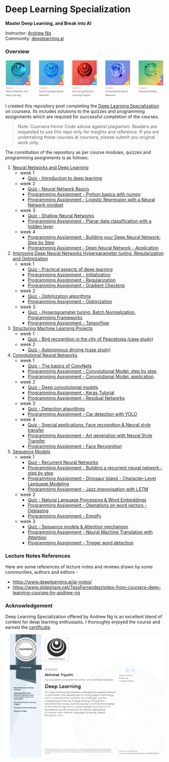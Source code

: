 # Deep Learning Specialization
**Master Deep Learning, and Break into AI**

Instructor: [Andrew Ng](http://www.andrewng.org/)  
Community: [deeplearning.ai](https://www.deeplearning.ai/)

### Overview

![](images/course_modules.png)

I created this repository post completing the [Deep Learning Specialization](https://www.coursera.org/specializations/deep-learning) on coursera. Its includes solutions to the quizzes and programming assignments which are required for successful completion of the courses.

> Note: Coursera Honor Code advise against plagiarism. Readers are requested to use this repo only for insights and reference. If you are undertaking these courses at coursera, please submit you original work only.

The constitution of the repository as per course modules, quizzes and programming assignments is as follows:

1. [Neural Networks and Deep Learning](https://github.com/abhishektripathi24/Deep-Learning-Specialization-Coursera/tree/master/1.%20Neural-Networks-and-Deep-Learning)
    * week 1
        * [Quiz - Introduction to deep learning](https://github.com/abhishektripathi24/Deep-Learning-Specialization-Coursera/blob/master/1.%20Neural-Networks-and-Deep-Learning/week1/Quiz%20-%20Introduction%20to%20deep%20learning.pdf)
    * week 2
        * [Quiz - Neural Network Basics](https://github.com/abhishektripathi24/Deep-Learning-Specialization-Coursera/blob/master/1.%20Neural-Networks-and-Deep-Learning/week2/Quiz%20-%20Neural%20Network%20Basics.pdf)
        * [Programming Assignment - Python basics with numpy](https://github.com/abhishektripathi24/Deep-Learning-Specialization-Coursera/blob/master/1.%20Neural-Networks-and-Deep-Learning/week2/1.Python_Basics_With_Numpy_v3a.ipynb)
        * [Programming Assignment - Logistic Regression with a Neural Network mindset](https://github.com/abhishektripathi24/Deep-Learning-Specialization-Coursera/blob/master/1.%20Neural-Networks-and-Deep-Learning/week2/2.Logistic_Regression_with_a_Neural_Network_mindset_v6a.ipynb)
    * week 3
        * [Quiz - Shallow Neural Networks](https://github.com/abhishektripathi24/Deep-Learning-Specialization-Coursera/blob/master/1.%20Neural-Networks-and-Deep-Learning/week3/Quiz%20-%20Shallow%20Neural%20Networks.pdf)
        * [Programming Assignment - Planar data classification with a hidden layer](https://github.com/abhishektripathi24/Deep-Learning-Specialization-Coursera/blob/master/1.%20Neural-Networks-and-Deep-Learning/week3/Planar_data_classification_with_onehidden_layer_v6c.ipynb)
    * week 4
        * [Programming Assignment - Building your Deep Neural Network: Step by Step](https://github.com/abhishektripathi24/Deep-Learning-Specialization-Coursera/blob/master/1.%20Neural-Networks-and-Deep-Learning/week4/1.Building_your_Deep_Neural_Network_Step_by_Step_v8a.ipynb)
        * [Programming Assignment - Deep Neural Network - Application](https://github.com/abhishektripathi24/Deep-Learning-Specialization-Coursera/blob/master/1.%20Neural-Networks-and-Deep-Learning/week4/2.Deep%2BNeural%2BNetwork%2B-%2BApplication%2Bv8.ipynb)
2. [Improving Deep Neural Networks Hyperparameter tuning, Regularization and Optimization](https://github.com/abhishektripathi24/Deep-Learning-Specialization-Coursera/tree/master/2.%20Improving-Deep-Neural-Networks)
    * week 1
        * [Quiz - Practical aspects of deep learning](https://github.com/abhishektripathi24/Deep-Learning-Specialization-Coursera/blob/master/2.%20Improving-Deep-Neural-Networks/week1/Quiz%20-%20Practical%20aspects%20of%20deep%20learning.pdf)
        * [Programming Assignment - Initialization](https://github.com/abhishektripathi24/Deep-Learning-Specialization-Coursera/blob/master/2.%20Improving-Deep-Neural-Networks/week1/1.Initialization.ipynb)
        * [Programming Assignment - Regularization](https://github.com/abhishektripathi24/Deep-Learning-Specialization-Coursera/blob/master/2.%20Improving-Deep-Neural-Networks/week1/2.Regularization_v2a.ipynb)
        * [Programming Assignment - Gradient Checking](https://github.com/abhishektripathi24/Deep-Learning-Specialization-Coursera/blob/master/2.%20Improving-Deep-Neural-Networks/week1/3.Gradient%2BChecking%2Bv1.ipynb)
    * week 2
        * [Quiz - Optimization algorithms](https://github.com/abhishektripathi24/Deep-Learning-Specialization-Coursera/blob/master/2.%20Improving-Deep-Neural-Networks/week2/Quiz%20-%20Optimization%20algorithms.pdf)
        * [Programming Assignment - Optimization](https://github.com/abhishektripathi24/Deep-Learning-Specialization-Coursera/blob/master/2.%20Improving-Deep-Neural-Networks/week2/Optimization_methods_v1b.ipynb)
    * week 3
        * [Quiz - Hyperparameter tuning, Batch Normalization, Programming Frameworks](https://github.com/abhishektripathi24/Deep-Learning-Specialization-Coursera/blob/master/2.%20Improving-Deep-Neural-Networks/week3/Quiz%20-%20Hyperparameter%20tuning%2C%20Batch%20Normalization%2C%20Programming%20Frameworks.pdf)
        * [Programming Assignment - Tensorflow](https://github.com/abhishektripathi24/Deep-Learning-Specialization-Coursera/blob/master/2.%20Improving-Deep-Neural-Networks/week3/TensorFlow_Tutorial_v3b.ipynb)
3. [Structuring Machine Learning Projects](https://github.com/abhishektripathi24/Deep-Learning-Specialization-Coursera/tree/master/3.%20Structuring-Machine-Learning-Projects)
    * week 1
        * [Quiz - Bird recognition in the city of Peacetopia (case study)](https://github.com/abhishektripathi24/Deep-Learning-Specialization-Coursera/blob/master/3.%20Structuring-Machine-Learning-Projects/week1/Quiz%20-%20Bird%20recognition%20in%20the%20city%20of%20Peacetopia.pdf)
    * week 2
        * [Quiz - Autonomous driving (case study)](https://github.com/abhishektripathi24/Deep-Learning-Specialization-Coursera/blob/master/3.%20Structuring-Machine-Learning-Projects/week2/Quiz%20-%20Autonomous%20driving.pdf)
4. [Convolutional Neural Networks](https://github.com/abhishektripathi24/Deep-Learning-Specialization-Coursera/tree/master/4.%20Convolutional-Neural-Networks)
    * week 1
        * [Quiz - The basics of ConvNets](https://github.com/abhishektripathi24/Deep-Learning-Specialization-Coursera/blob/master/4.%20Convolutional-Neural-Networks/week1/Quiz%20-%20The%20basics%20of%20ConvNets.pdf)
        * [Programming Assignment - Convolutional Model: step by step](https://github.com/abhishektripathi24/Deep-Learning-Specialization-Coursera/blob/master/4.%20Convolutional-Neural-Networks/week1/1.Convolution_model_Step_by_Step_v2a.ipynb)
        * [Programming Assignment - Convolutional Model: application](https://github.com/abhishektripathi24/Deep-Learning-Specialization-Coursera/blob/master/4.%20Convolutional-Neural-Networks/week1/2.Convolution_model_Application_v1a.ipynb)
    * week 2
        * [Quiz - Deep convolutional models](https://github.com/abhishektripathi24/Deep-Learning-Specialization-Coursera/blob/master/4.%20Convolutional-Neural-Networks/week2/Quiz%20-%20Deep%20convolutional%20models.pdf)
        * [Programming Assignment - Keras Tutorial](https://github.com/abhishektripathi24/Deep-Learning-Specialization-Coursera/blob/master/4.%20Convolutional-Neural-Networks/week2/1.Keras_Tutorial_v2a.ipynb)
        * [Programming Assignment - Residual Networks](https://github.com/abhishektripathi24/Deep-Learning-Specialization-Coursera/blob/master/4.%20Convolutional-Neural-Networks/week2/2.Residual_Networks_v2a.ipynb)
    * week 3
        * [Quiz - Detection algorithms](https://github.com/abhishektripathi24/Deep-Learning-Specialization-Coursera/blob/master/4.%20Convolutional-Neural-Networks/week3/Quiz%20-%20Detection%20algorithms.pdf)
        * [Programming Assignment - Car detection with YOLO](https://github.com/abhishektripathi24/Deep-Learning-Specialization-Coursera/blob/master/4.%20Convolutional-Neural-Networks/week3/Autonomous_driving_application_Car_detection_v3a.ipynb)
    * week 4
        * [Quiz - Special applications: Face recognition & Neural style transfer](https://github.com/abhishektripathi24/Deep-Learning-Specialization-Coursera/blob/master/4.%20Convolutional-Neural-Networks/week4/Quiz%20-%20Special%20applications-%20Face%20recognition%20%26%20Neural%20style%20transfer.pdf)
        * [Programming Assignment - Art generation with Neural Style Transfer](https://github.com/abhishektripathi24/Deep-Learning-Specialization-Coursera/blob/master/4.%20Convolutional-Neural-Networks/week4/1.Art_Generation_with_Neural_Style_Transfer_v3a.ipynb)
        * [Programming Assignment - Face Recognition](https://github.com/abhishektripathi24/Deep-Learning-Specialization-Coursera/blob/master/4.%20Convolutional-Neural-Networks/week4/2.Face_Recognition_v3a.ipynb)
5. [Sequence Models](https://github.com/abhishektripathi24/Deep-Learning-Specialization-Coursera/tree/master/5.%20Recurrent-Neural-Networks)
    * week 1
        * [Quiz - Recurrent Neural Networks](https://github.com/abhishektripathi24/Deep-Learning-Specialization-Coursera/blob/master/5.%20Recurrent-Neural-Networks/week1/Quiz%20-%20Recurrent%20Neural%20Networks.pdf)
        * [Programming Assignment - Building a recurrent neural network - step by step](https://github.com/abhishektripathi24/Deep-Learning-Specialization-Coursera/blob/master/5.%20Recurrent-Neural-Networks/week1/1.Building_a_Recurrent_Neural_Network_Step_by_Step_v3a.ipynb)
        * [Programming Assignment - Dinosaur Island - Character-Level Language Modeling](https://github.com/abhishektripathi24/Deep-Learning-Specialization-Coursera/blob/master/5.%20Recurrent-Neural-Networks/week1/2.Dinosaurus_Island_Character_level_language_model_final_v3a.ipynb)
        * [Programming Assignment - Jazz improvisation with LSTM](https://github.com/abhishektripathi24/Deep-Learning-Specialization-Coursera/blob/master/5.%20Recurrent-Neural-Networks/week1/3.Improvise_a_Jazz_Solo_with_an_LSTM_Network_v3a.ipynb)
    * week 2
        * [Quiz - Natural Language Processing & Word Embeddings](https://github.com/abhishektripathi24/Deep-Learning-Specialization-Coursera/blob/master/5.%20Recurrent-Neural-Networks/week2/Quiz%20-%20Natural%20Language%20Processing%20%26%20Word%20Embeddings.pdf)
        * [Programming Assignment - Operations on word vectors - Debiasing](https://github.com/abhishektripathi24/Deep-Learning-Specialization-Coursera/blob/master/5.%20Recurrent-Neural-Networks/week2/1.Operations_on_word_vectors_v2a.ipynb)
        * [Programming Assignment - Emojify](https://github.com/abhishektripathi24/Deep-Learning-Specialization-Coursera/blob/master/5.%20Recurrent-Neural-Networks/week2/2.Emojify_v2a.ipynb)
    * week 3
        * [Quiz - Sequence models & Attention mechanism](https://github.com/abhishektripathi24/Deep-Learning-Specialization-Coursera/blob/master/5.%20Recurrent-Neural-Networks/week3/Quiz%20-%20Sequence%20models%20%26%20Attention%20mechanism.pdf)
        * [Programming Assignment - Neural Machine Translation with Attention](https://github.com/abhishektripathi24/Deep-Learning-Specialization-Coursera/blob/master/5.%20Recurrent-Neural-Networks/week3/1.Neural_machine_translation_with_attention_v4a.ipynb)
        * [Programming Assignment - Trigger word detection](https://github.com/abhishektripathi24/Deep-Learning-Specialization-Coursera/blob/master/5.%20Recurrent-Neural-Networks/week3/2.Trigger_word_detection_v1a.ipynb)

### Lecture Notes References
Here are some references of lecture notes and reviews drawn by some communities, authors and editors - 
* https://www.deeplearning.ai/ai-notes/
* https://www.slideshare.net/TessFerrandez/notes-from-coursera-deep-learning-courses-by-andrew-ng

### Acknowledgement

Deep Learning Specialization offered by Andrew Ng is an excellent blend of content for deep learning enthusiasts. I thoroughly enjoyed the course and earned the [certificate](https://www.coursera.org/account/accomplishments/specialization/certificate/5K48N32J3UU7).
  
![](images/certificate.png)